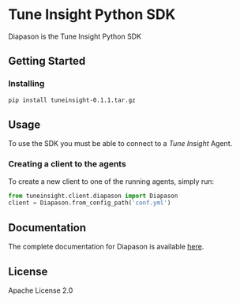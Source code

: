 # Tune Insight Python SDK

Diapason is the Tune Insight Python SDK

## Getting Started

### Installing

```bash
pip install tuneinsight-0.1.1.tar.gz
```

## Usage

To use the SDK you must be able to connect to a *Tune Insight* Agent.


### Creating a client to the agents

To create a new client to one of the running agents, simply run:
```python
from tuneinsight.client.diapason import Diapason
client = Diapason.from_config_path('conf.yml')
```

## Documentation
The complete documentation for Diapason is available [here](https://docs.tuneinsight.com/docs/python-sdk).


## License
Apache License 2.0